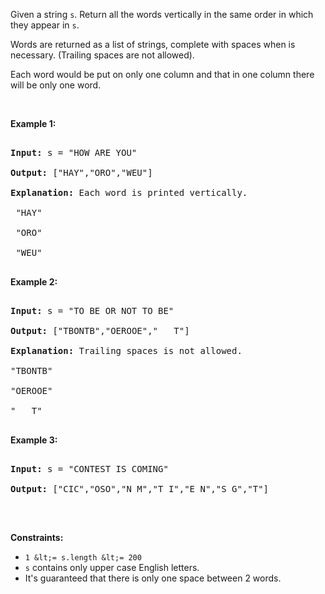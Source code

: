 Given a string `` s ``.&nbsp;Return&nbsp;all the words vertically in the same order in which they appear in `` s ``.  
Words are returned as a list of strings, complete with&nbsp;spaces when is necessary. (Trailing spaces are not allowed).  
Each word would be put on only one column and that in one column there will be only one word.

&nbsp;

__Example 1:__

<pre>
<strong>Input:</strong> s = "HOW ARE YOU"
<strong>Output:</strong> ["HAY","ORO","WEU"]
<strong>Explanation: </strong>Each word is printed vertically. 
 "HAY"
&nbsp;"ORO"
&nbsp;"WEU"
</pre>

__Example 2:__

<pre>
<strong>Input:</strong> s = "TO BE OR NOT TO BE"
<strong>Output:</strong> ["TBONTB","OEROOE","   T"]
<strong>Explanation: </strong>Trailing spaces is not allowed. 
"TBONTB"
"OEROOE"
"   T"
</pre>

__Example 3:__

<pre>
<strong>Input:</strong> s = "CONTEST IS COMING"
<strong>Output:</strong> ["CIC","OSO","N M","T I","E N","S G","T"]
</pre>

&nbsp;

__Constraints:__

*   `` 1 &lt;= s.length &lt;= 200 ``
*   `` s ``&nbsp;contains only upper case English letters.
*   It's guaranteed that there is only one&nbsp;space between 2 words.
